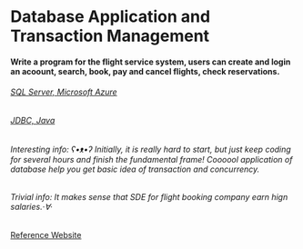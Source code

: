 # Database Application and Transaction Management
#### Write a program for the flight service system, users can create and login an acoount, search, book, pay and cancel flights, check reservations. 

###### [SQL Server, Microsoft Azure](https://azure.microsoft.com/en-us/services/sql-database/)
###### [JDBC, Java](https://docs.oracle.com/javase/8/docs/technotes/guides/jdbc/)

###### Interesting info: ʕ•ᴥ•ʔ Initially, it is really hard to start, but just keep coding for several hours and finish the fundamental frame! Coooool application of database help you get basic idea of transaction and concurrency.   

###### Trivial info: It makes sense that SDE for flight booking company earn hign salaries.·∀·

[Reference Website](https://gitlab.cs.washington.edu/maas/cse414-2018au/blob/master/hw/hw8/hw8.md)
